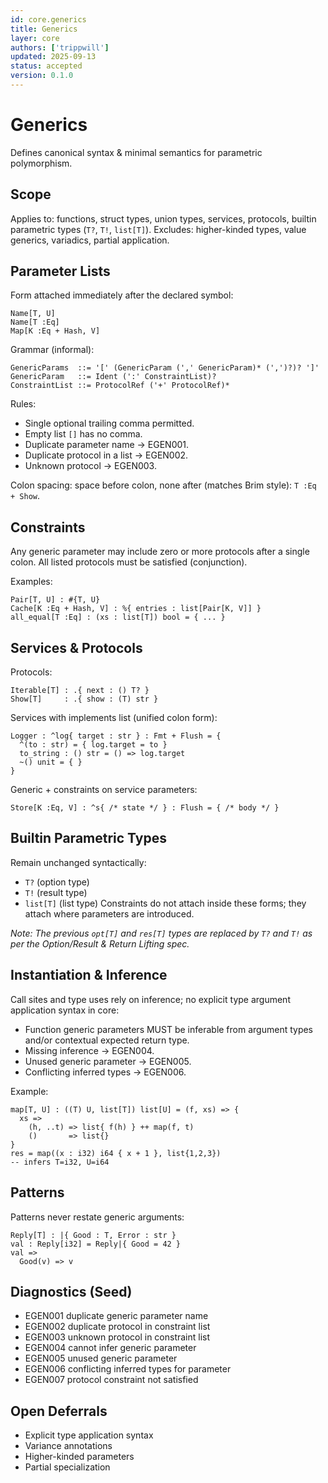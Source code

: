 ```yaml
---
id: core.generics
title: Generics
layer: core
authors: ['trippwill']
updated: 2025-09-13
status: accepted
version: 0.1.0
---
```


# Generics

Defines canonical syntax & minimal semantics for parametric polymorphism.

## Scope
Applies to: functions, struct types, union types, services, protocols, builtin parametric types (`T?`, `T!`, `list[T]`).
Excludes: higher-kinded types, value generics, variadics, partial application.

## Parameter Lists

Form attached immediately after the declared symbol:
```
Name[T, U]
Name[T :Eq]
Map[K :Eq + Hash, V]
```
Grammar (informal):
```
GenericParams  ::= '[' (GenericParam (',' GenericParam)* (',')?)? ']'
GenericParam   ::= Ident (':' ConstraintList)?
ConstraintList ::= ProtocolRef ('+' ProtocolRef)*
```
Rules:
- Single optional trailing comma permitted.
- Empty list `[]` has no comma.
- Duplicate parameter name → EGEN001.
- Duplicate protocol in a list → EGEN002.
- Unknown protocol → EGEN003.

Colon spacing: space before colon, none after (matches Brim style): `T :Eq + Show`.

## Constraints
Any generic parameter may include zero or more protocols after a single colon.
All listed protocols must be satisfied (conjunction).

Examples:
```brim
Pair[T, U] : #{T, U}
Cache[K :Eq + Hash, V] : %{ entries : list[Pair[K, V]] }
all_equal[T :Eq] : (xs : list[T]) bool = { ... }
```

## Services & Protocols
Protocols:
```brim
Iterable[T] : .{ next : () T? }
Show[T]     : .{ show : (T) str }
```
Services with implements list (unified colon form):
```brim
Logger : ^log{ target : str } : Fmt + Flush = {
  ^(to : str) = { log.target = to }
  to_string : () str = () => log.target
  ~() unit = { }
}
```
Generic + constraints on service parameters:
```brim
Store[K :Eq, V] : ^s{ /* state */ } : Flush = { /* body */ }
```

## Builtin Parametric Types
Remain unchanged syntactically:
- `T?` (option type)
- `T!` (result type)
- `list[T]` (list type)
Constraints do not attach inside these forms; they attach where parameters are introduced.

*Note: The previous `opt[T]` and `res[T]` types are replaced by `T?` and `T!` as per the Option/Result & Return Lifting spec.*

## Instantiation & Inference
Call sites and type uses rely on inference; no explicit type argument application syntax in core:
- Function generic parameters MUST be inferable from argument types and/or contextual expected return type.
- Missing inference → EGEN004.
- Unused generic parameter → EGEN005.
- Conflicting inferred types → EGEN006.

Example:
```brim
map[T, U] : ((T) U, list[T]) list[U] = (f, xs) => {
  xs =>
    (h, ..t) => list{ f(h) } ++ map(f, t)
    ()       => list{}
}
res = map((x : i32) i64 { x + 1 }, list{1,2,3})
-- infers T=i32, U=i64
```

## Patterns
Patterns never restate generic arguments:
```brim
Reply[T] : |{ Good : T, Error : str }
val : Reply[i32] = Reply|{ Good = 42 }
val =>
  Good(v) => v
```

## Diagnostics (Seed)
- EGEN001 duplicate generic parameter name
- EGEN002 duplicate protocol in constraint list
- EGEN003 unknown protocol in constraint list
- EGEN004 cannot infer generic parameter
- EGEN005 unused generic parameter
- EGEN006 conflicting inferred types for parameter
- EGEN007 protocol constraint not satisfied

## Open Deferrals
- Explicit type application syntax
- Variance annotations
- Higher-kinded parameters
- Partial specialization
